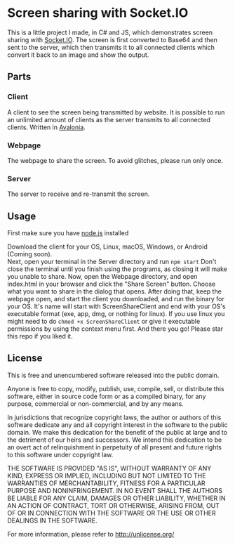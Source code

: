 ﻿# Screen sharing with Socket.IO
This is a little project I made, in C# and JS, which demonstrates screen sharing with [Socket.IO](https://github.com/socketio/socket.io). The screen is first converted to Base64 and then sent to the server, which then transmits it to all connected clients which convert it back to an image and show the output.

## Parts

### Client

A client to see the screen being transmitted by website. It is possible to run an unlimited amount of clients as the server transmits to all connected clients. Written in [Avalonia](https://github.com/AvaloniaUI/Avalonia).

### Webpage

The webpage to share the screen. To avoid glitches, please run only once.

### Server

The server to receive and re-transmit the screen.

## Usage

First make sure you have [node.js](https://github.com/nodejs/node) installed

Download the client for your OS, Linux, macOS, Windows, or Android (Coming soon).  
Next, open your terminal in the Server directory and run `npm start`
Don't close the terminal until you finish using the programs, as closing it will make you unable to share.
Now, open the Webpage directory, and open index.html in your browser and click the "Share Screen" button. Choose what you want to share in the dialog that opens.
After doing that, keep the webpage open, and start the client you downloaded, and run the binary for your OS. It's name will start with ScreenShareClient and end with your OS's executable format (exe, app, dmg, or nothing for linux).
If you use linux you might need to do `chmod +x ScreenShareClient` or give it executable permissions by using the context menu first.
And there you go!
Please star this repo if you liked it.

## License

This is free and unencumbered software released into the public domain.

Anyone is free to copy, modify, publish, use, compile, sell, or
distribute this software, either in source code form or as a compiled
binary, for any purpose, commercial or non-commercial, and by any
means.

In jurisdictions that recognize copyright laws, the author or authors
of this software dedicate any and all copyright interest in the
software to the public domain. We make this dedication for the benefit
of the public at large and to the detriment of our heirs and
successors. We intend this dedication to be an overt act of
relinquishment in perpetuity of all present and future rights to this
software under copyright law.

THE SOFTWARE IS PROVIDED "AS IS", WITHOUT WARRANTY OF ANY KIND,
EXPRESS OR IMPLIED, INCLUDING BUT NOT LIMITED TO THE WARRANTIES OF
MERCHANTABILITY, FITNESS FOR A PARTICULAR PURPOSE AND NONINFRINGEMENT.
IN NO EVENT SHALL THE AUTHORS BE LIABLE FOR ANY CLAIM, DAMAGES OR
OTHER LIABILITY, WHETHER IN AN ACTION OF CONTRACT, TORT OR OTHERWISE,
ARISING FROM, OUT OF OR IN CONNECTION WITH THE SOFTWARE OR THE USE OR
OTHER DEALINGS IN THE SOFTWARE.

For more information, please refer to <http://unlicense.org/>